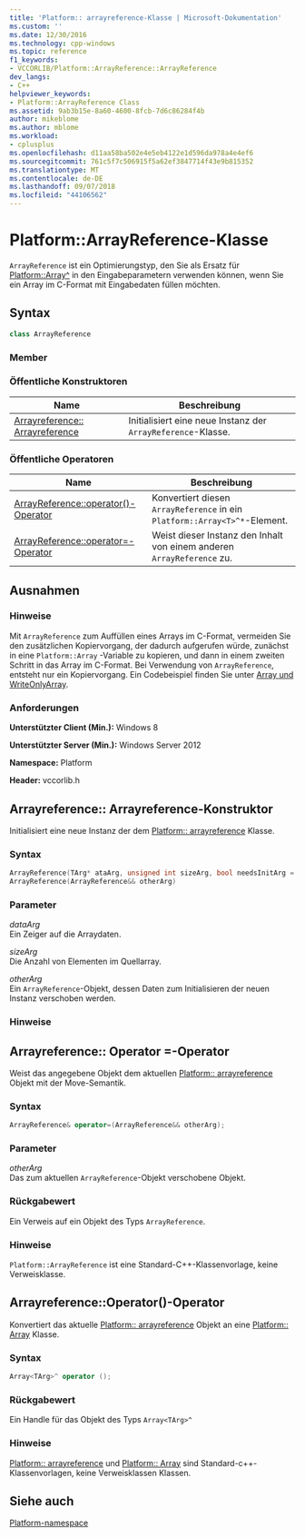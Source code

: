 ```yaml
---
title: 'Platform:: arrayreference-Klasse | Microsoft-Dokumentation'
ms.custom: ''
ms.date: 12/30/2016
ms.technology: cpp-windows
ms.topic: reference
f1_keywords:
- VCCORLIB/Platform::ArrayReference::ArrayReference
dev_langs:
- C++
helpviewer_keywords:
- Platform::ArrayReference Class
ms.assetid: 9ab3b15e-8a60-4600-8fcb-7d6c86284f4b
author: mikeblome
ms.author: mblome
ms.workload:
- cplusplus
ms.openlocfilehash: d11aa58ba502e4e5eb4122e1d596da978a4e4ef6
ms.sourcegitcommit: 761c5f7c506915f5a62ef3847714f43e9b815352
ms.translationtype: MT
ms.contentlocale: de-DE
ms.lasthandoff: 09/07/2018
ms.locfileid: "44106562"
---
```

# <a name="platformarrayreference-class"></a>Platform::ArrayReference-Klasse

`ArrayReference` ist ein Optimierungstyp, den Sie als Ersatz für [Platform::Array^](../cppcx/platform-array-class.md) in den Eingabeparametern verwenden können, wenn Sie ein Array im C-Format mit Eingabedaten füllen möchten.

## <a name="syntax"></a>Syntax

```cpp
class ArrayReference
```

### <a name="members"></a>Member

### <a name="public-constructors"></a>Öffentliche Konstruktoren

|Name|Beschreibung|
|----------|-----------------|
|[Arrayreference:: Arrayreference](#ctor)|Initialisiert eine neue Instanz der `ArrayReference`-Klasse.|

### <a name="public-operators"></a>Öffentliche Operatoren

|Name|Beschreibung|
|----------|-----------------|
|[ArrayReference::operator()-Operator](#operator-call)|Konvertiert diesen `ArrayReference` in ein `Platform::Array<T>^*`-Element.|
|[ArrayReference::operator=-Operator](#operator-assign)|Weist dieser Instanz den Inhalt von einem anderen `ArrayReference` zu.|

## <a name="exceptions"></a>Ausnahmen

### <a name="remarks"></a>Hinweise

Mit `ArrayReference` zum Auffüllen eines Arrays im C-Format, vermeiden Sie den zusätzlichen Kopiervorgang, der dadurch aufgerufen würde, zunächst in eine `Platform::Array` -Variable zu kopieren, und dann in einem zweiten Schritt in das Array im C-Format. Bei Verwendung von `ArrayReference`, entsteht nur ein Kopiervorgang. Ein Codebeispiel finden Sie unter [Array und WriteOnlyArray](../cppcx/array-and-writeonlyarray-c-cx.md).

### <a name="requirements"></a>Anforderungen

**Unterstützter Client (Min.):** Windows 8

**Unterstützter Server (Min.):** Windows Server 2012

**Namespace:** Platform

**Header:** vccorlib.h

## <a name="ctor"></a>  Arrayreference:: Arrayreference-Konstruktor

Initialisiert eine neue Instanz der dem [Platform:: arrayreference](../cppcx/platform-arrayreference-class.md) Klasse.

### <a name="syntax"></a>Syntax

```cpp
ArrayReference(TArg* ataArg, unsigned int sizeArg, bool needsInitArg = false);
ArrayReference(ArrayReference&& otherArg)

```

### <a name="parameters"></a>Parameter

*dataArg*<br/>
Ein Zeiger auf die Arraydaten.

*sizeArg*<br/>
Die Anzahl von Elementen im Quellarray.

*otherArg*<br/>
Ein `ArrayReference`-Objekt, dessen Daten zum Initialisieren der neuen Instanz verschoben werden.

### <a name="remarks"></a>Hinweise

## <a name="operator-assign"></a>  Arrayreference:: Operator =-Operator

Weist das angegebene Objekt dem aktuellen [Platform:: arrayreference](../cppcx/platform-arrayreference-class.md) Objekt mit der Move-Semantik.

### <a name="syntax"></a>Syntax

```cpp
ArrayReference& operator=(ArrayReference&& otherArg);
```

### <a name="parameters"></a>Parameter

*otherArg*<br/>
Das zum aktuellen `ArrayReference`-Objekt verschobene Objekt.

### <a name="return-value"></a>Rückgabewert

Ein Verweis auf ein Objekt des Typs `ArrayReference`.

### <a name="remarks"></a>Hinweise

`Platform::ArrayReference` ist eine Standard-C++-Klassenvorlage, keine Verweisklasse.

## <a name="operator-call"></a>  Arrayreference::Operator()-Operator

Konvertiert das aktuelle [Platform:: arrayreference](../cppcx/platform-arrayreference-class.md) Objekt an eine [Platform:: Array](../cppcx/platform-array-class.md) Klasse.

### <a name="syntax"></a>Syntax

```cpp
Array<TArg>^ operator ();
```

### <a name="return-value"></a>Rückgabewert

Ein Handle für das Objekt des Typs `Array<TArg>^`

### <a name="remarks"></a>Hinweise

[Platform:: arrayreference](../cppcx/platform-arrayreference-class.md) und [Platform:: Array](../cppcx/platform-array-class.md) sind Standard-c++-Klassenvorlagen, keine Verweisklassen Klassen.

## <a name="see-also"></a>Siehe auch

[Platform-namespace](../cppcx/platform-namespace-c-cx.md)